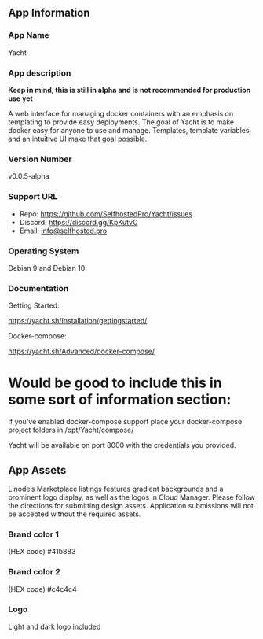 ## App Information

### App Name

Yacht

### App description
**Keep in mind, this is still in alpha and is not recommended for production use yet**<br>

A web interface for managing docker containers with an emphasis on templating to provide easy deployments. The goal of Yacht is to make docker easy for anyone to use and manage. Templates, template variables, and an intuitive UI make that goal possible.

### Version Number
v0.0.5-alpha
### Support URL
* Repo: https://github.com/SelfhostedPro/Yacht/issues
* Discord: https://discord.gg/KpKutvC
* Email: info@selfhosted.pro

### Operating System
Debian 9 and Debian 10

### Documentation
Getting Started:

https://yacht.sh/Installation/gettingstarted/

Docker-compose:

https://yacht.sh/Advanced/docker-compose/

# Would be good to include this in some sort of information section:
If you've enabled docker-compose support place your docker-compose project folders in /opt/Yacht/compose/<project-name>

Yacht will be available on port 8000 with the credentials you provided.

## App Assets

Linode’s Marketplace listings features gradient backgrounds and a prominent logo display, as well as the logos in Cloud Manager. Please follow the directions for submitting design assets. Application submissions will not be accepted without the required assets.

### Brand color 1
(HEX code)
#41b883

### Brand color 2
(HEX code)
#c4c4c4

### Logo
Light and dark logo included

